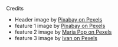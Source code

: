 Credits

- Header image by [Pixabay on Pexels](https://www.pexels.com/photo/alcohol-alcoholic-background-beer-301692/)
- feature 1 image by [Pixabay on Pexels](https://www.pexels.com/photo/alcohol-alcohol-bottles-bar-beverage-372959/)
- feature 2 image by [Maria Pop on Pexels](https://www.pexels.com/photo/alcohol-alcoholic-beverage-cold-339696/)
- feature 3 image by [Ivan on Pexels](https://www.pexels.com/photo/alcohol-alcoholic-beverage-cold-339696/)